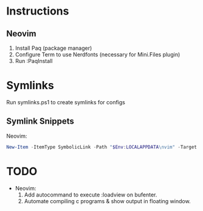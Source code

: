 # Instructions
## Neovim
1. Install Paq (package manager)
2. Configure Term to use Nerdfonts (necessary for Mini.Files plugin)
3. Run :PaqInstall



# Symlinks
Run symlinks.ps1 to create symlinks for configs

## Symlink Snippets
Neovim:
```powershell
New-Item -ItemType SymbolicLink -Path "$Env:LOCALAPPDATA\nvim" -Target "$Env:HOMEPATH\dotfiles\nvim"
```

# TODO
-   Neovim:
    1.  Add autocommand to execute :loadview on bufenter.
    1.  Automate compiling c programs & show output in floating window.


